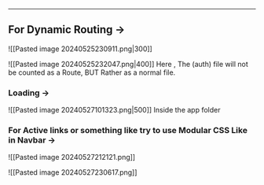 - - -
## For Dynamic Routing ->
![[Pasted image 20240525230911.png|300]]


![[Pasted image 20240525232047.png|400]]
Here , The (auth) file will not be counted as a Route, BUT Rather as a normal file.

### Loading ->
![[Pasted image 20240527101323.png|500]]
Inside the app folder

### For Active links or something like try to use Modular CSS Like in Navbar ->

![[Pasted image 20240527212121.png]]


![[Pasted image 20240527230617.png]]